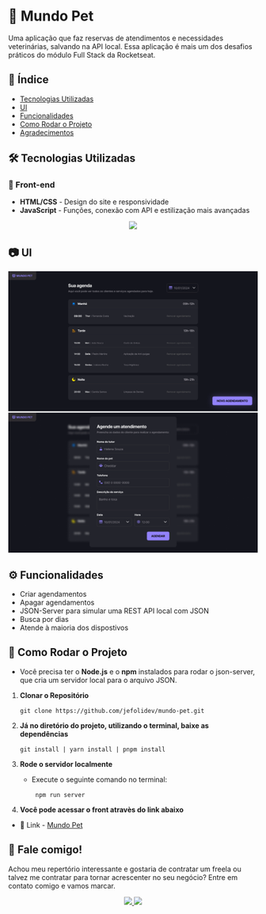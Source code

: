 # 🐾 Mundo Pet

Uma aplicação que faz reservas de atendimentos e necessidades veterinárias, salvando na API local. Essa aplicação é mais um dos desafios práticos do módulo Full Stack da Rocketseat.

## 📑 Índice

- [Tecnologias Utilizadas](#️-tecnologias-utilizadas)
- [UI](#-ui)
- [Funcionalidades](#️-funcionalidades)
- [Como Rodar o Projeto](#️-como-rodar-o-projeto)
- [Agradecimentos](#️-agradecimentos)

## 🛠️ Tecnologias Utilizadas

### 🔎 Front-end

- **HTML/CSS** - Design do site e responsividade
- **JavaScript** - Funções, conexão com API e estilização mais avançadas

<p align="center">
  <a href="https://skillicons.dev">
    <img src="https://skillicons.dev/icons?i=html,css,js" />
  </a>
</p>

## 📷 UI

<img src="public/agendamento.png">
<img src="public/criar-agendamento.png">

## ⚙️ Funcionalidades

- Criar agendamentos
- Apagar agendamentos
- JSON-Server para simular uma REST API local com JSON
- Busca por dias
- Atende à maioria dos dispostivos

## 🚀 Como Rodar o Projeto

- Você precisa ter o **Node.js** e o **npm** instalados para rodar o json-server, que cria um servidor local para o arquivo JSON.

1.  **Clonar o Repositório**

        git clone https://github.com/jefolidev/mundo-pet.git

2.  **Já no diretório do projeto, utilizando o terminal, baixe as dependências**

        git install | yarn install | pnpm install

3.  **Rode o servidor localmente**

    - Execute o seguinte comando no terminal:

           npm run server

4.  **Você pode acessar o front atravès do link abaixo**

- 🔗 Link - [Mundo Pet](https://jefolidev.github.io/mundo-pet/)

## 👥 Fale comigo!

Achou meu repertório interessante e gostaria de contratar um freela ou talvez me contratar para tornar acrescenter no seu negócio? Entre em contato comigo e vamos marcar.

<p align="center">
  <a href="https://www.linkedin.com/in/jeferson-franco-1349062b0/">
    <img src="https://skillicons.dev/icons?i=linkedin" />
  </a>
  <a href="https://github.com/jefolidev">
    <img src="https://skillicons.dev/icons?i=github" />
  </a>
</p>
